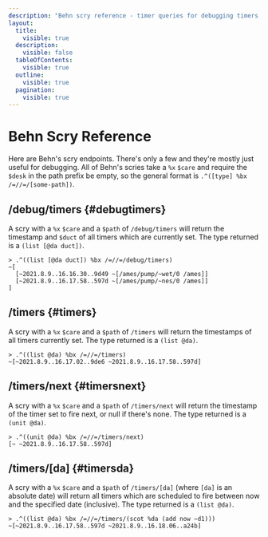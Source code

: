 ```yaml
---
description: "Behn scry reference - timer queries for debugging timers, next timer, and scheduled timer information."
layout:
  title:
    visible: true
  description:
    visible: false
  tableOfContents:
    visible: true
  outline:
    visible: true
  pagination:
    visible: true
---
```


# Behn Scry Reference

Here are Behn's scry endpoints. There's only a few and they're mostly just useful for debugging. All of Behn's scries take a `%x` `$care` and require the `$desk` in the path prefix be empty, so the general format is `.^([type] %bx /=//=/[some-path])`.

## /debug/timers {#debugtimers}

A scry with a `%x` `$care` and a `$path` of `/debug/timers` will return the timestamp and `$duct` of all timers which are currently set. The type returned is a `(list [@da duct])`.

```
> .^((list [@da duct]) %bx /=//=/debug/timers)
~[
  [~2021.8.9..16.16.30..9d49 ~[/ames/pump/~wet/0 /ames]]
  [~2021.8.9..16.17.58..597d ~[/ames/pump/~nes/0 /ames]]
]
```

## /timers {#timers}

A scry with a `%x` `$care` and a `$path` of `/timers` will return the timestamps of all timers currently set. The type returned is a `(list @da)`.

```
> .^((list @da) %bx /=//=/timers)
~[~2021.8.9..16.17.02..9de6 ~2021.8.9..16.17.58..597d]
```

## /timers/next {#timersnext}

A scry with a `%x` `$care` and a `$path` of `/timers/next` will return the timestamp of the timer set to fire next, or null if there's none. The type returned is a `(unit @da)`.

```
> .^((unit @da) %bx /=//=/timers/next)
[~ ~2021.8.9..16.17.58..597d]
```

## /timers/[da] {#timersda}

A scry with a `%x` `$care` and a `$path` of `/timers/[da]` (where `[da]` is an absolute date) will return all timers which are scheduled to fire between now and the specified date (inclusive). The type returned is a `(list @da)`.

```
> .^((list @da) %bx /=//=/timers/(scot %da (add now ~d1)))
~[~2021.8.9..16.17.58..597d ~2021.8.9..16.18.06..a24b]
```

